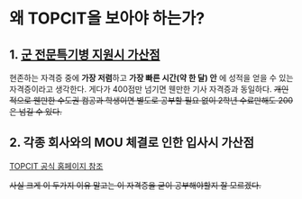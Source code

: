 # 왜 TOPCIT을 보아야 하는가?

## 1. [군 전문특기병 지원시 가산점](https://www.mma.go.kr/contents.do?mc=mma0001989)

현존하는 자격증 중에 **가장 저렴**하고 **가장 빠른 시간(약 한 달) 안** 에 성적을 얻을 수 있는 자격증이라고 생각한다. 게다가 400점만 넘기면 웬만한 기사 자격증과 동일하다.
~~개인적으로 웬만한 수도권 컴공과 학생이면 별도로 공부할 필요 없이 2학년 수료만해도 200은 넘길 수 있다.~~

## 2. 각종 회사와의 MOU 체결로 인한 입사시 가산점
[TOPCIT 공식 홈페이지 참조](https://www.topcit.or.kr/info/apps/mouOrgList.do)

~~사실 크게 이 두가지 이유 말고는 이 자격증을 굳이 공부해야할지 잘 모르겠다.~~